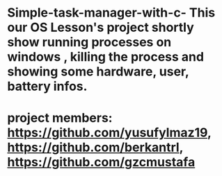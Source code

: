 # Simple-task-manager-with-c- This our OS Lesson's project shortly show running processes on windows , killing the process  and showing some hardware, user, battery infos.
# project members: https://github.com/yusufylmaz19, https://github.com/berkantrl, https://github.com/gzcmustafa

